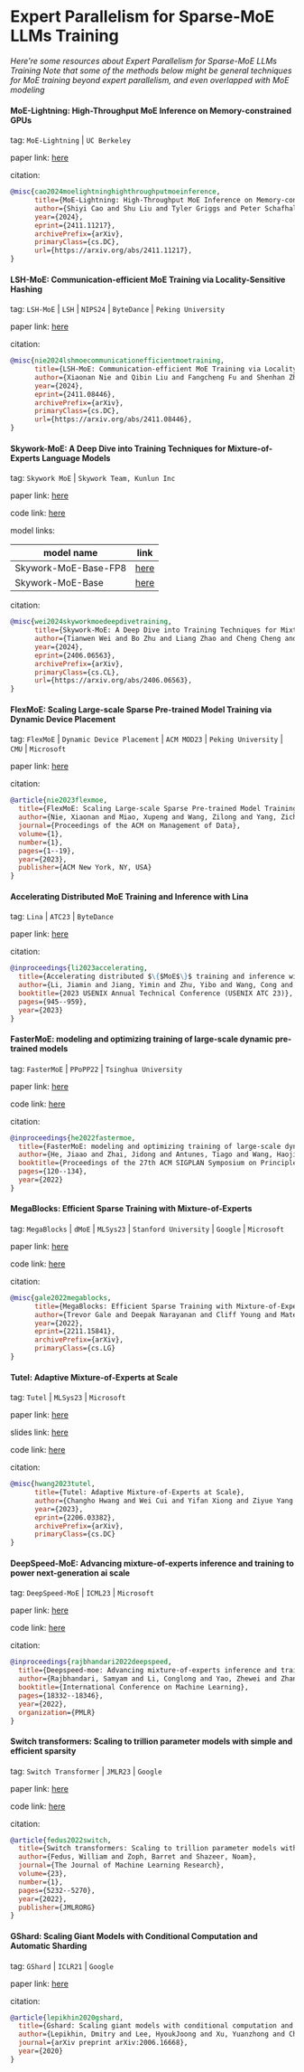# Expert Parallelism for Sparse-MoE LLMs Training
*Here're some resources about Expert Parallelism for Sparse-MoE LLMs Training*
*Note that some of the methods below might be general techniques for MoE training beyond expert parallelism, and even overlapped with MoE modeling*


#### MoE-Lightning: High-Throughput MoE Inference on Memory-constrained GPUs

tag: `MoE-Lightning` | `UC Berkeley`

paper link: [here](https://arxiv.org/pdf/2411.11217)

citation:

```bibtex
@misc{cao2024moelightninghighthroughputmoeinference,
      title={MoE-Lightning: High-Throughput MoE Inference on Memory-constrained GPUs}, 
      author={Shiyi Cao and Shu Liu and Tyler Griggs and Peter Schafhalter and Xiaoxuan Liu and Ying Sheng and Joseph E. Gonzalez and Matei Zaharia and Ion Stoica},
      year={2024},
      eprint={2411.11217},
      archivePrefix={arXiv},
      primaryClass={cs.DC},
      url={https://arxiv.org/abs/2411.11217}, 
}
```


#### LSH-MoE: Communication-efficient MoE Training via Locality-Sensitive Hashing

tag: `LSH-MoE` | `LSH` | `NIPS24` | `ByteDance` | `Peking University`

paper link: [here](https://arxiv.org/pdf/2411.08446)

citation:

```bibtex
@misc{nie2024lshmoecommunicationefficientmoetraining,
      title={LSH-MoE: Communication-efficient MoE Training via Locality-Sensitive Hashing}, 
      author={Xiaonan Nie and Qibin Liu and Fangcheng Fu and Shenhan Zhu and Xupeng Miao and Xiaoyang Li and Yang Zhang and Shouda Liu and Bin Cui},
      year={2024},
      eprint={2411.08446},
      archivePrefix={arXiv},
      primaryClass={cs.DC},
      url={https://arxiv.org/abs/2411.08446}, 
}
```


#### Skywork-MoE: A Deep Dive into Training Techniques for Mixture-of-Experts Language Models

tag: `Skywork MoE` | `Skywork Team, Kunlun Inc`

paper link: [here](https://arxiv.org/pdf/2406.06563)

code link: [here](https://github.com/SkyworkAI/Skywork-MOE)

model links:

|model name|link|
|-|-|
|Skywork-MoE-Base-FP8|[here](https://huggingface.co/Skywork/Skywork-MoE-Base-FP8)|
|Skywork-MoE-Base|[here](https://huggingface.co/Skywork/Skywork-MoE-Base)|

citation:

```bibtex
@misc{wei2024skyworkmoedeepdivetraining,
      title={Skywork-MoE: A Deep Dive into Training Techniques for Mixture-of-Experts Language Models}, 
      author={Tianwen Wei and Bo Zhu and Liang Zhao and Cheng Cheng and Biye Li and Weiwei Lü and Peng Cheng and Jianhao Zhang and Xiaoyu Zhang and Liang Zeng and Xiaokun Wang and Yutuan Ma and Rui Hu and Shuicheng Yan and Han Fang and Yahui Zhou},
      year={2024},
      eprint={2406.06563},
      archivePrefix={arXiv},
      primaryClass={cs.CL},
      url={https://arxiv.org/abs/2406.06563}, 
}
```

#### FlexMoE: Scaling Large-scale Sparse Pre-trained Model Training via Dynamic Device Placement

tag: `FlexMoE` | `Dynamic Device Placement` | `ACM MOD23` | `Peking University` | `CMU` | `Microsoft`

paper link: [here](https://arxiv.org/pdf/2304.03946)

citation:

```bibtex
@article{nie2023flexmoe,
  title={FlexMoE: Scaling Large-scale Sparse Pre-trained Model Training via Dynamic Device Placement},
  author={Nie, Xiaonan and Miao, Xupeng and Wang, Zilong and Yang, Zichao and Xue, Jilong and Ma, Lingxiao and Cao, Gang and Cui, Bin},
  journal={Proceedings of the ACM on Management of Data},
  volume={1},
  number={1},
  pages={1--19},
  year={2023},
  publisher={ACM New York, NY, USA}
}
```

#### Accelerating Distributed MoE Training and Inference with Lina

tag: `Lina` | `ATC23` | `ByteDance`

paper link: [here](https://www.usenix.org/system/files/atc23-li-jiamin.pdf)

citation:

```bibtex
@inproceedings{li2023accelerating,
  title={Accelerating distributed $\{$MoE$\}$ training and inference with lina},
  author={Li, Jiamin and Jiang, Yimin and Zhu, Yibo and Wang, Cong and Xu, Hong},
  booktitle={2023 USENIX Annual Technical Conference (USENIX ATC 23)},
  pages={945--959},
  year={2023}
}
```

#### FasterMoE: modeling and optimizing training of large-scale dynamic pre-trained models

tag: `FasterMoE` | `PPoPP22` | `Tsinghua University`

paper link: [here](https://dl.acm.org/doi/pdf/10.1145/3503221.3508418)

code link: [here](https://github.com/thu-pacman/FasterMoE)

citation:

```bibtex
@inproceedings{he2022fastermoe,
  title={FasterMoE: modeling and optimizing training of large-scale dynamic pre-trained models},
  author={He, Jiaao and Zhai, Jidong and Antunes, Tiago and Wang, Haojie and Luo, Fuwen and Shi, Shangfeng and Li, Qin},
  booktitle={Proceedings of the 27th ACM SIGPLAN Symposium on Principles and Practice of Parallel Programming},
  pages={120--134},
  year={2022}
}
```


#### MegaBlocks: Efficient Sparse Training with Mixture-of-Experts

tag: `MegaBlocks` | `dMoE` | `MLSys23` | `Stanford University` | `Google` | `Microsoft`

paper link: [here](https://proceedings.mlsys.org/paper_files/paper/2023/file/5a54f79333768effe7e8927bcccffe40-Paper-mlsys2023.pdf)

code link: [here](https://github.com/stanford-futuredata/megablocks)

citation:

```bibtex
@misc{gale2022megablocks,
      title={MegaBlocks: Efficient Sparse Training with Mixture-of-Experts}, 
      author={Trevor Gale and Deepak Narayanan and Cliff Young and Matei Zaharia},
      year={2022},
      eprint={2211.15841},
      archivePrefix={arXiv},
      primaryClass={cs.LG}
}
```


#### Tutel: Adaptive Mixture-of-Experts at Scale

tag: `Tutel` | `MLSys23` | `Microsoft`

paper link: [here](https://arxiv.org/pdf/2206.03382)

slides link: [here](https://mlsys.org/media/mlsys-2023/Slides/2477.pdf)

code link: [here](https://github.com/microsoft/tutel)

citation:

```bibtex
@misc{hwang2023tutel,
      title={Tutel: Adaptive Mixture-of-Experts at Scale}, 
      author={Changho Hwang and Wei Cui and Yifan Xiong and Ziyue Yang and Ze Liu and Han Hu and Zilong Wang and Rafael Salas and Jithin Jose and Prabhat Ram and Joe Chau and Peng Cheng and Fan Yang and Mao Yang and Yongqiang Xiong},
      year={2023},
      eprint={2206.03382},
      archivePrefix={arXiv},
      primaryClass={cs.DC}
}
```


#### DeepSpeed-MoE: Advancing mixture-of-experts inference and training to power next-generation ai scale

tag: `DeepSpeed-MoE` | `ICML23` | `Microsoft`

paper link: [here](https://proceedings.mlr.press/v162/rajbhandari22a/rajbhandari22a.pdf)

code link: [here](https://github.com/microsoft/DeepSpeed)

citation:

```bibtex
@inproceedings{rajbhandari2022deepspeed,
  title={Deepspeed-moe: Advancing mixture-of-experts inference and training to power next-generation ai scale},
  author={Rajbhandari, Samyam and Li, Conglong and Yao, Zhewei and Zhang, Minjia and Aminabadi, Reza Yazdani and Awan, Ammar Ahmad and Rasley, Jeff and He, Yuxiong},
  booktitle={International Conference on Machine Learning},
  pages={18332--18346},
  year={2022},
  organization={PMLR}
}
```


#### Switch transformers: Scaling to trillion parameter models with simple and efficient sparsity

tag: `Switch Transformer` | `JMLR23` | `Google`

paper link: [here](https://www.jmlr.org/papers/volume23/21-0998/21-0998.pdf)

code link: [here](https://github.com/tensorflow/mesh/blob/master/mesh_tensorflow/transformer/moe.py)

citation:

```bibtex
@article{fedus2022switch,
  title={Switch transformers: Scaling to trillion parameter models with simple and efficient sparsity},
  author={Fedus, William and Zoph, Barret and Shazeer, Noam},
  journal={The Journal of Machine Learning Research},
  volume={23},
  number={1},
  pages={5232--5270},
  year={2022},
  publisher={JMLRORG}
}
```

#### GShard: Scaling Giant Models with Conditional Computation and Automatic Sharding

tag: `GShard` | `ICLR21` | `Google`

paper link: [here](https://arxiv.org/pdf/2006.16668.pdf)

citation:

```bibtex
@article{lepikhin2020gshard,
  title={Gshard: Scaling giant models with conditional computation and automatic sharding},
  author={Lepikhin, Dmitry and Lee, HyoukJoong and Xu, Yuanzhong and Chen, Dehao and Firat, Orhan and Huang, Yanping and Krikun, Maxim and Shazeer, Noam and Chen, Zhifeng},
  journal={arXiv preprint arXiv:2006.16668},
  year={2020}
}
```



